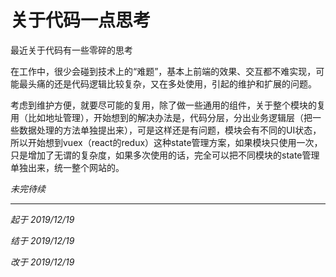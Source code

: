 # 关于代码一点思考


最近关于代码有一些零碎的思考

在工作中，很少会碰到技术上的“难题”，基本上前端的效果、交互都不难实现，可能最头痛的还是代码逻辑比较复杂，又在多处使用，引起的维护和扩展的问题。

考虑到维护方便，就要尽可能的复用，除了做一些通用的组件，关于整个模块的复用（比如地址管理），开始想到的解决办法是，代码分层，分出业务逻辑层（把一些数据处理的方法单独提出来），可是这样还是有问题，模块会有不同的UI状态，所以开始想到vuex（react的redux）这种state管理方案，如果模块只使用一次，只是增加了无谓的复杂度，如果多次使用的话，完全可以把不同模块的state管理单独出来，统一整个网站的。

*未完待续*

------------------------

*起于 2019/12/19*

*结于 2019/12/19*

*改于 2019/12/19*
